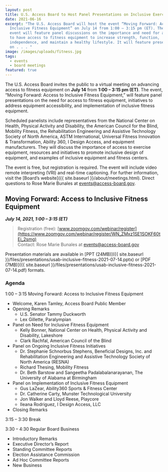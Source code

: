 ```yaml
---
layout: post
title: U.S. Access Board to Host Panel Presentations on Inclusive Exercise and Fitness Equipment
date: 2021-06-16
excerpt: "The U.S. Access Board will host the event “Moving Forward: Access to
  Inclusive Fitness Equipment” on July 14 from 1:00 – 3:15 pm (ET). The virtual
  event will feature panel discussions on the importance and need for all people
  to have access to fitness equipment to increase strength, function,
  independence, and maintain a healthy lifestyle. It will feature presentations
  on . . . "
image: /images/uploads/fitness.jpg
tags:
  - events
  - board meetings
featured: true
---
```

The U.S. Access Board invites the public to a virtual meeting on advancing access to fitness equipment on **July 14** from **1:00 – 3:15 pm (ET)**. The event, “Moving Forward: Access to Inclusive Fitness Equipment,” will feature panel presentations on the need for access to fitness equipment, initiatives to address equipment accessibility, and implementation of inclusive fitness equipment.

Scheduled panelists include representatives from the National Center on Health, Physical Activity and Disability, the American Council for the Blind, Mobility Fitness, the Rehabilitation Engineering and Assistive Technology Society of North America, ASTM International, Universal Fitness Innovation & Transformation, Ability 360, I Design Access, and equipment manufacturers.  They will discuss the importance of access to exercise equipment, resources and initiatives to promote inclusive design of equipment, and examples of inclusive equipment and fitness centers. 

The event is free, but registration is required. The event will include video remote interpreting (VRI) and real-time captioning. For further information, visit the [Board’s website]({{ site.baseurl }}/about/meetings.html). Direct questions to Rose Marie Bunales at <events@access-board.gov>. 

## Moving Forward: Access to Inclusive Fitness Equipment

***July 14, 2021, 1:00 – 3:15 (ET)***

> Registration (free): [www.zoomgov.com/webinar/register](https://www.zoomgov.com/webinar/register/WN_ZMxz1SE1SOKF60tEi_2smg) \
> Contact: Rose Marie Bunales at <events@access-board.gov>

Presentation materials are available in [PPT (24MB)]({{ site.baseurl }}/files/presentations/usab-inclusive-fitness-2021-07-14.pptx) or [PDF (7MB)]({{ site.baseurl }}/files/presentations/usab-inclusive-fitness-2021-07-14.pdf) formats.

### Agenda

1:00 – 3:15 Moving Forward: Access to Inclusive Fitness Equipment

* Welcome, Karen Tamley, Access Board Public Member
* Opening Remarks
  * U.S. Senator Tammy Duckworth 
  * Lex Gillette, Paralympian
* Panel on Need for Inclusive Fitness Equipment
  * Kelly Bonner, National Center on Health, Physical Activity and Disability, Lakeshore
  * Clark Rachfal, American Council of the Blind 
* Panel on Ongoing Inclusive Fitness Initiatives
  * Dr. Stephanie Schnorbus Stephens, Beneficial Designs, Inc. and Rehabilitation Engineering and Assistive Technology Society of North America (RESNA) 
  * Richard Thesing, Mobility Fitness
  * Dr. Beth Barstow and Sangeetha Padalabalanarayanan, The University of Alabama at Birmingham
* Panel on Implementation of Inclusive Fitness Equipment
  * Gus LaZear, Ability360 Sports & Fitness Center 
  * Dr. Catherine Carty, Munster Technological University
  * Jon Walker and Lloyd Reese, Playcore 
  * Ileana Rodriguez, I Design Access, LLC 
* Closing Remarks 

3:15 – 3:30 Break  

3:30 – 4:30 Regular Board Business  

* Introductory Remarks  
* Executive Director’s Report  
* Standing Committee Reports  
* Election Assistance Commission  
* Ad Hoc Committee Reports   
* New Business

